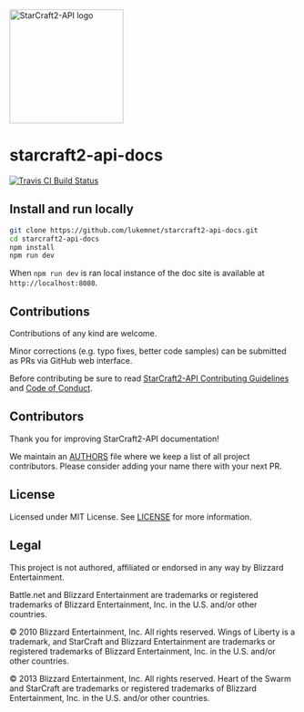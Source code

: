 <img src="https://raw.githubusercontent.com/lukemnet/starcraft2-api-docs/master/docs/.vuepress/public/logo.png" alt="StarCraft2-API logo" width="200" height="200">

# starcraft2-api-docs

[![Travis CI Build Status](https://travis-ci.com/lukemnet/starcraft2-api-docs.svg?branch=master)](https://travis-ci.com/lukemnet/starcraft2-api-docs)

## Install and run locally

```bash
git clone https://github.com/lukemnet/starcraft2-api-docs.git
cd starcraft2-api-docs
npm install
npm run dev
```
When `npm run dev` is ran local instance of the doc site is available at `http://localhost:8080`.

## Contributions

Contributions of any kind are welcome.

Minor corrections (e.g. typo fixes, better code samples) can be submitted as PRs via GitHub web interface.

Before contributing be sure to read [StarCraft2-API Contributing Guidelines](https://github.com/lukemnet/starcraft2-api/blob/master/CONTRIBUTING.md) and [Code of Conduct](https://github.com/lukemnet/starcraft2-api-docs/blob/master/CODE_OF_CONDUCT.md).

## Contributors

Thank you for improving StarCraft2-API documentation!

We maintain an [AUTHORS](https://github.com/lukemnet/starcraft2-api-docs/blob/master/AUTHORS) file where we keep a list of all project contributors. Please consider adding your name there with your next PR.

## License

Licensed under MIT License. See [LICENSE](https://github.com/lukemnet/starcraft2-api-docs/blob/master/LICENSE) for more information.

## Legal

This project is not authored, affiliated or endorsed in any way by Blizzard Entertainment.

Battle.net and Blizzard Entertainment are trademarks or registered trademarks of Blizzard Entertainment, Inc. in the U.S. and/or other countries.

© 2010 Blizzard Entertainment, Inc. All rights reserved. Wings of Liberty is a trademark, and StarCraft and Blizzard Entertainment are trademarks or registered trademarks of Blizzard Entertainment, Inc. in the U.S. and/or other countries.

© 2013 Blizzard Entertainment, Inc. All rights reserved. Heart of the Swarm and StarCraft are trademarks or registered trademarks of Blizzard Entertainment, Inc. in the U.S. and/or other countries.
